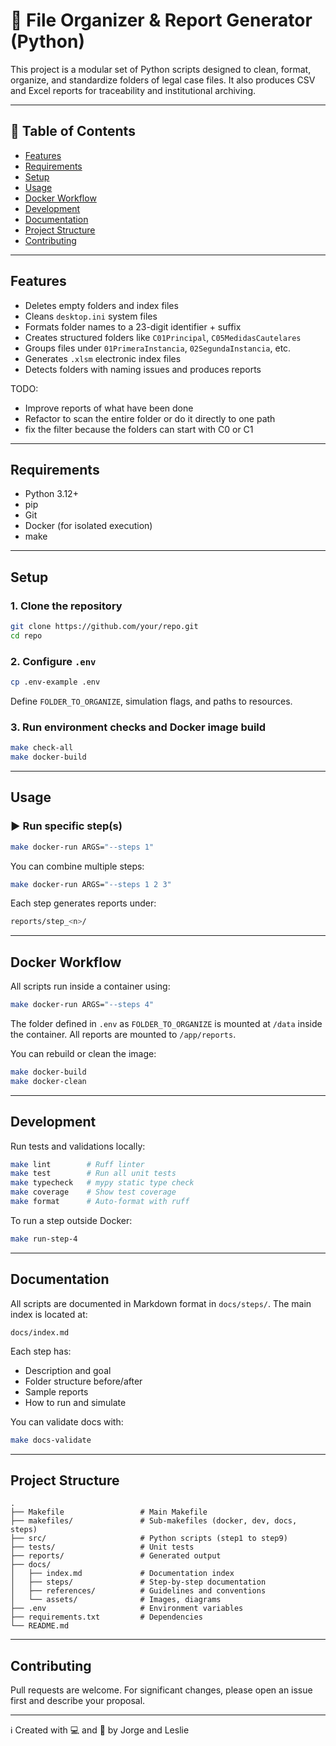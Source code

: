 # 📁 File Organizer & Report Generator (Python)

This project is a modular set of Python scripts designed to clean, format,
organize, and standardize folders of legal case files. It also produces
CSV and Excel reports for traceability and institutional archiving.

---

## 🧭 Table of Contents

- [Features](#features)
- [Requirements](#requirements)
- [Setup](#setup)
- [Usage](#usage)
- [Docker Workflow](#docker-workflow)
- [Development](#development)
- [Documentation](#documentation)
- [Project Structure](#project-structure)
- [Contributing](#contributing)

---

## Features

- Deletes empty folders and index files
- Cleans `desktop.ini` system files
- Formats folder names to a 23-digit identifier + suffix
- Creates structured folders like `C01Principal`, `C05MedidasCautelares`
- Groups files under `01PrimeraInstancia`, `02SegundaInstancia`, etc.
- Generates `.xlsm` electronic index files
- Detects folders with naming issues and produces reports

TODO:
- Improve reports of what have been done
- Refactor to scan the entire folder or do it directly to one path
- fix the filter because the folders can start with C0 or C1
---

## Requirements

- Python 3.12+
- pip
- Git
- Docker (for isolated execution)
- make

---

## Setup

### 1. Clone the repository

```bash
git clone https://github.com/your/repo.git
cd repo
```

### 2. Configure `.env`

```bash
cp .env-example .env
```

Define `FOLDER_TO_ORGANIZE`, simulation flags, and paths to resources.

### 3. Run environment checks and Docker image build

```bash
make check-all
make docker-build
```

---

## Usage

### ▶ Run specific step(s)

```bash
make docker-run ARGS="--steps 1"
```

You can combine multiple steps:

```bash
make docker-run ARGS="--steps 1 2 3"
```

Each step generates reports under:

```bash
reports/step_<n>/
```

---

## Docker Workflow

All scripts run inside a container using:

```bash
make docker-run ARGS="--steps 4"
```

The folder defined in `.env` as `FOLDER_TO_ORGANIZE` is mounted at `/data`
inside the container. All reports are mounted to `/app/reports`.

You can rebuild or clean the image:

```bash
make docker-build
make docker-clean
```

---

## Development

Run tests and validations locally:

```bash
make lint        # Ruff linter
make test        # Run all unit tests
make typecheck   # mypy static type check
make coverage    # Show test coverage
make format      # Auto-format with ruff
```

To run a step outside Docker:

```bash
make run-step-4
```

---

## Documentation

All scripts are documented in Markdown format in `docs/steps/`. The main
index is located at:

```text
docs/index.md
```

Each step has:

- Description and goal
- Folder structure before/after
- Sample reports
- How to run and simulate

You can validate docs with:

```bash
make docs-validate
```

---

## Project Structure

```text
.
├── Makefile                 # Main Makefile
├── makefiles/               # Sub-makefiles (docker, dev, docs, steps)
├── src/                     # Python scripts (step1 to step9)
├── tests/                   # Unit tests
├── reports/                 # Generated output
├── docs/
│   ├── index.md             # Documentation index
│   ├── steps/               # Step-by-step documentation
│   ├── references/          # Guidelines and conventions
│   └── assets/              # Images, diagrams
├── .env                     # Environment variables
├── requirements.txt         # Dependencies
└── README.md
```

---

## Contributing

Pull requests are welcome. For significant changes, please open an issue
first and describe your proposal.

---

ℹ️ Created with 💻 and 🧠 by Jorge and Leslie
